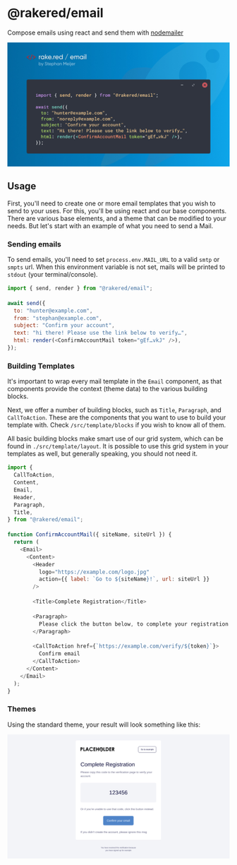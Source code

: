 # @rakered/email

Compose emails using react and send them with [nodemailer](https://github.com/nodemailer/nodemailer)

![social image](https://github.com/rakered/rakered/raw/main/packages/email/docs/social.jpg)

## Usage

First, you'll need to create one or more email templates that you wish to send to your uses. For this, you'll be using react and our base components. There are various base elements, and a theme that can be modified to your needs. But let's start with an example of what you need to send a Mail.

### Sending emails

To send emails, you'll need to set `process.env.MAIL_URL` to a valid `smtp` or `smpts` url. When this environment variable is not set, mails will be printed to `stdout` (your terminal/console).

```js
import { send, render } from "@rakered/email";

await send({
  to: "hunter@example.com",
  from: "stephan@example.com",
  subject: "Confirm your account",
  text: "hi there! Please use the link below to verify…",
  html: render(<ConfirmAccountMail token="gEf…vkJ" />),
});
```

### Building Templates

It's important to wrap every mail template in the `Email` component, as that components provide the context (theme data) to the various building blocks.

Next, we offer a number of building blocks, such as `Title`, `Paragraph`, and `CallToAction`. These are the components that you want to use to build your template with. Check `/src/template/blocks` if you wish to know all of them.

All basic building blocks make smart use of our grid system, which can be found in `./src/template/layout`. It is possible to use this grid system in your templates as well, but generally speaking, you should not need it.

```js
import { 
  CallToAction,
  Content,
  Email,
  Header,
  Paragraph,
  Title,
} from "@rakered/email";

function ConfirmAccountMail({ siteName, siteUrl }) {
  return (
    <Email>
      <Content>
        <Header
          logo="https://example.com/logo.jpg"
          action={{ label: `Go to ${siteName}!`, url: siteUrl }}
        />

        <Title>Complete Registration</Title>

        <Paragraph>
          Please click the button below, to complete your registration
        </Paragraph>

        <CallToAction href={`https://example.com/verify/${token}`}>
          Confirm email
        </CallToAction>
      </Content>
    </Email>
  );
}
```

### Themes

Using the standard theme, your result will look something like this:

![social image](https://github.com/rakered/rakered/raw/main/packages/email/docs/standard-template.jpg)